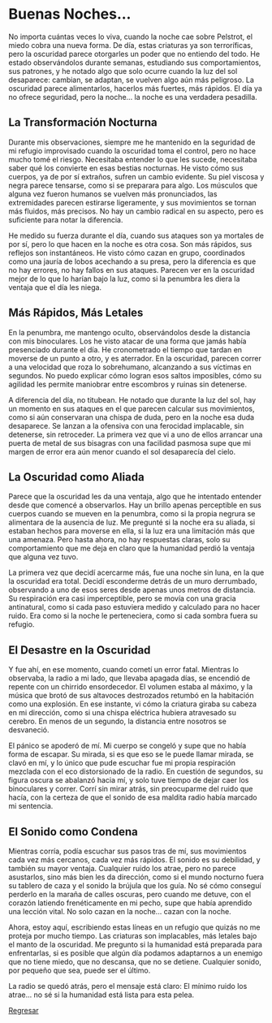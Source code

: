 # Buenas Noches...

No importa cuántas veces lo viva, cuando la noche cae sobre Pelstrot, el miedo cobra una nueva forma. De día, estas criaturas ya son terroríficas, pero la oscuridad parece otorgarles un poder que no entiendo del todo. He estado observándolos durante semanas, estudiando sus comportamientos, sus patrones, y he notado algo que solo ocurre cuando la luz del sol desaparece: cambian, se adaptan, se vuelven algo aún más peligroso. La oscuridad parece alimentarlos, hacerlos más fuertes, más rápidos. El día ya no ofrece seguridad, pero la noche... la noche es una verdadera pesadilla.

## La Transformación Nocturna

Durante mis observaciones, siempre me he mantenido en la seguridad de mi refugio improvisado cuando la oscuridad toma el control, pero no hace mucho tomé el riesgo. Necesitaba entender lo que les sucede, necesitaba saber qué los convierte en esas bestias nocturnas. He visto cómo sus cuerpos, ya de por sí extraños, sufren un cambio evidente. Su piel viscosa y negra parece tensarse, como si se preparara para algo. Los músculos que alguna vez fueron humanos se vuelven más pronunciados, las extremidades parecen estirarse ligeramente, y sus movimientos se tornan más fluidos, más precisos. No hay un cambio radical en su aspecto, pero es suficiente para notar la diferencia.

He medido su fuerza durante el día, cuando sus ataques son ya mortales de por sí, pero lo que hacen en la noche es otra cosa. Son más rápidos, sus reflejos son instantáneos. He visto cómo cazan en grupo, coordinados como una jauría de lobos acechando a su presa, pero la diferencia es que no hay errores, no hay fallos en sus ataques. Parecen ver en la oscuridad mejor de lo que lo harían bajo la luz, como si la penumbra les diera la ventaja que el día les niega.

## Más Rápidos, Más Letales

En la penumbra, me mantengo oculto, observándolos desde la distancia con mis binoculares. Los he visto atacar de una forma que jamás había presenciado durante el día. He cronometrado el tiempo que tardan en moverse de un punto a otro, y es aterrador. En la oscuridad, parecen correr a una velocidad que roza lo sobrehumano, alcanzando a sus víctimas en segundos. No puedo explicar cómo logran esos saltos imposibles, cómo su agilidad les permite maniobrar entre escombros y ruinas sin detenerse.

A diferencia del día, no titubean. He notado que durante la luz del sol, hay un momento en sus ataques en el que parecen calcular sus movimientos, como si aún conservaran una chispa de duda, pero en la noche esa duda desaparece. Se lanzan a la ofensiva con una ferocidad implacable, sin detenerse, sin retroceder. La primera vez que vi a uno de ellos arrancar una puerta de metal de sus bisagras con una facilidad pasmosa supe que mi margen de error era aún menor cuando el sol desaparecía del cielo.

## La Oscuridad como Aliada

Parece que la oscuridad les da una ventaja, algo que he intentado entender desde que comencé a observarlos. Hay un brillo apenas perceptible en sus cuerpos cuando se mueven en la penumbra, como si la propia negrura se alimentara de la ausencia de luz. Me pregunté si la noche era su aliada, si estaban hechos para moverse en ella, si la luz era una limitación más que una amenaza. Pero hasta ahora, no hay respuestas claras, solo su comportamiento que me deja en claro que la humanidad perdió la ventaja que alguna vez tuvo.

La primera vez que decidí acercarme más, fue una noche sin luna, en la que la oscuridad era total. Decidí esconderme detrás de un muro derrumbado, observando a uno de esos seres desde apenas unos metros de distancia. Su respiración era casi imperceptible, pero se movía con una gracia antinatural, como si cada paso estuviera medido y calculado para no hacer ruido. Era como si la noche le perteneciera, como si cada sombra fuera su refugio.

## El Desastre en la Oscuridad

Y fue ahí, en ese momento, cuando cometí un error fatal. Mientras lo observaba, la radio a mi lado, que llevaba apagada días, se encendió de repente con un chirrido ensordecedor. El volumen estaba al máximo, y la música que brotó de sus altavoces destrozados retumbó en la habitación como una explosión. En ese instante, vi cómo la criatura giraba su cabeza en mi dirección, como si una chispa eléctrica hubiera atravesado su cerebro. En menos de un segundo, la distancia entre nosotros se desvaneció.

El pánico se apoderó de mí. Mi cuerpo se congeló y supe que no había forma de escapar. Su mirada, si es que eso se le puede llamar mirada, se clavó en mí, y lo único que pude escuchar fue mi propia respiración mezclada con el eco distorsionado de la radio. En cuestión de segundos, su figura oscura se abalanzó hacia mí, y solo tuve tiempo de dejar caer los binoculares y correr. Corrí sin mirar atrás, sin preocuparme del ruido que hacía, con la certeza de que el sonido de esa maldita radio había marcado mi sentencia.

## El Sonido como Condena

Mientras corría, podía escuchar sus pasos tras de mí, sus movimientos cada vez más cercanos, cada vez más rápidos. El sonido es su debilidad, y también su mayor ventaja. Cualquier ruido los atrae, pero no parece asustarlos, sino más bien les da dirección, como si el mundo nocturno fuera su tablero de caza y el sonido la brújula que los guía. No sé cómo conseguí perderlo en la maraña de calles oscuras, pero cuando me detuve, con el corazón latiendo frenéticamente en mi pecho, supe que había aprendido una lección vital. No solo cazan en la noche... cazan con la noche.

Ahora, estoy aquí, escribiendo estas líneas en un refugio que quizás no me proteja por mucho tiempo. Las criaturas son implacables, más letales bajo el manto de la oscuridad. Me pregunto si la humanidad está preparada para enfrentarlas, si es posible que algún día podamos adaptarnos a un enemigo que no tiene miedo, que no descansa, que no se detiene. Cualquier sonido, por pequeño que sea, puede ser el último.

La radio se quedó atrás, pero el mensaje está claro: El mínimo ruido los atrae... no sé si la humanidad está lista para esta pelea.

[Regresar](/blog.md)